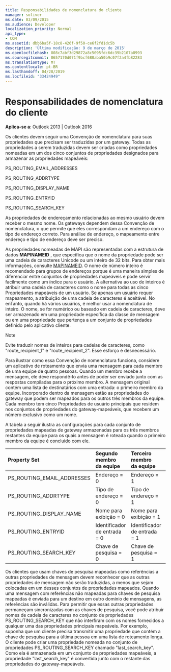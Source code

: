 ```yaml
---
title: Responsabilidades de nomenclatura do cliente
manager: soliver
ms.date: 03/09/2015
ms.audience: Developer
localization_priority: Normal
api_type:
- COM
ms.assetid: dbb6ba5f-18c8-426f-9f50-ce6f2fd1dc5b
description: 'Última modificação: 9 de março de 2015'
ms.openlocfilehash: 808c7abf3d29872a8c5095fdc6dc39b2107a8993
ms.sourcegitcommit: 8657170d071f9bcf680aba50b9c07f2a4fb82283
ms.translationtype: MT
ms.contentlocale: pt-BR
ms.lasthandoff: 04/28/2019
ms.locfileid: "33424949"
---
```

# <a name="client-naming-responsibilities"></a>Responsabilidades de nomenclatura do cliente

  
  
**Aplica-se a**: Outlook 2013 | Outlook 2016 
  
Os clientes devem seguir uma Convenção de nomenclatura para suas propriedades que precisam ser traduzidas por um gateway. Todas as propriedades a serem traduzidas devem ser criadas como propriedades nomeadas em um dos cinco conjuntos de propriedades designados para armazenar as propriedades mapeáveis:
  
PS_ROUTING_EMAIL_ADDRESSES
  
PS_ROUTING_ADDRTYPE
  
PS_ROUTING_DISPLAY_NAME
  
PS_ROUTING_ENTRYID
  
PS_ROUTING_SEARCH_KEY
  
As propriedades de endereçamento relacionadas ao mesmo usuário devem receber o mesmo nome. Os gateways dependem dessa Convenção de nomenclatura, o que permite que eles correspondam a um endereço com o tipo de endereço correto. Para análise de endereço, o mapeamento entre endereço e tipo de endereço deve ser preciso.
  
As propriedades nomeadas de MAPI são representadas com a estrutura de dados **MAPINAMEID** , que especifica que o nome da propriedade pode ser uma cadeia de caracteres Unicode ou um inteiro de 32 bits. Para obter mais informações, consulte [MAPINAMEID](mapinameid.md). O nome de número inteiro é recomendado para grupos de endereços porque é uma maneira simples de diferenciar entre conjuntos de propriedades mapeáveis e pode servir facilmente como um índice para o usuário. A alternativa ao uso de inteiros é atribuir uma cadeia de caracteres como o nome para todas as cinco Propriedades mapeáveis de um usuário. Se apenas um usuário requer mapeamento, a atribuição de uma cadeia de caracteres é aceitável. No enTanto, quando há vários usuários, é melhor usar a nomenclatura de inteiro. O nome, se for numérico ou baseado em cadeia de caracteres, deve ser armazenado em uma propriedade específica da classe de mensagem ou em uma propriedade que pertença a um conjunto de propriedades definido pelo aplicativo cliente. 
  
> [!NOTE]
> Evite traduzir nomes de inteiros para cadeias de caracteres, como "route_recipient_1" e "route_recipient_2". Esse esforço é desnecessário. 
  
Para ilustrar como essa Convenção de nomenclatura funciona, considere um aplicativo de roteamento que envia uma mensagem para cada membro de uma equipe de quatro pessoas. Quando um membro recebe a mensagem, ele deve respondê-lo antes de poder ser enviado junto com as respostas compiladas para o próximo membro. A mensagem original contém uma lista de destinatários com uma entrada: o primeiro membro da equipe. Incorporado dentro da mensagem estão as propriedades do gateway que podem ser mapeados para os outros três membros da equipe. Cada membro tem cinco Propriedades de usuário principais que residem nos conjuntos de propriedades do gateway-mapeáveis, que recebem um número exclusivo como um nome. 
  
A tabela a seguir ilustra as configurações para cada conjunto de propriedades mapeadas de gateway armazenadas para os três membros restantes da equipe para os quais a mensagem é roteada quando o primeiro membro da equipe é concluído com ele.
  
|**Property Set**|**Segundo membro <br/> da equipe**|**Terceiro membro <br/> da equipe**|**Quarto membro <br/> da equipe**|
|:-----|:-----|:-----|:-----|
|PS_ROUTING_EMAIL_ADDRESSES  <br/> |Endereço = 0  <br/> |Endereço = 1  <br/> |Endereço = 2  <br/> |
|PS_ROUTING_ADDRTYPE  <br/> |Tipo de endereço = 0  <br/> |Tipo de endereço = 1  <br/> |Tipo de endereço = 2  <br/> |
|PS_ROUTING_DISPLAY_NAME  <br/> |Nome para exibição = 0  <br/> |Nome para exibição = 1  <br/> |Nome para exibição = 2  <br/> |
|PS_ROUTING_ENTRYID  <br/> |Identificador de entrada = 0  <br/> |Identificador de entrada = 1  <br/> |Identificador de entrada = 2  <br/> |
|PS_ROUTING_SEARCH_KEY  <br/> |Chave de pesquisa = 0  <br/> |Chave de pesquisa = 1  <br/> |Chave de pesquisa = 2  <br/> |
   
Os clientes que usam chaves de pesquisa mapeadas como referências a outras propriedades de mensagem devem reconhecer que as outras propriedades de mensagem não serão traduzidas, a menos que sejam colocadas em um desses conjuntos de propriedades mapeados. Quando uma mensagem com referências não mapeadas para chaves de pesquisa mapeadas é enviada para um destino em outro domínio de mensagens, as referências são inválidas. Para permitir que essas outras propriedades permaneçam sincronizadas com as chaves de pesquisa, você pode atribuir nomes de cadeia de caracteres no conjunto de propriedades PS_ROUTING_SEARCH_KEY que não interfiram com os nomes fornecidos a qualquer uma das propriedades principais mapeáveis. Por exemplo, suponha que um cliente precisa transmitir uma propriedade que contém a chave de pesquisa para a última pessoa em uma lista de roteamento longa. O cliente pode criar uma propriedade nomeada no conjunto de propriedades PS_ROUTING_SEARCH_KEY chamado "last_search_key". Como ela é armazenada em um conjunto de propriedades mapeáveis, a propriedade "last_search_key" é convertida junto com o restante das propriedades do gateway-mapeáveis.
  

